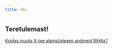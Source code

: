 ```yaml
---
title: Abi
---
```


## Teretulemast!

[Kuidas muuta X-tee alamsüsteemi andmeid RIHAs?](X-tee-alamsysteem)
